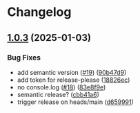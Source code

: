# Changelog

## [1.0.3](https://github.com/jezumbro/github-action-notion/compare/v1.0.2...v1.0.3) (2025-01-03)


### Bug Fixes

* add semantic version ([#19](https://github.com/jezumbro/github-action-notion/issues/19)) ([90b47d9](https://github.com/jezumbro/github-action-notion/commit/90b47d9c43b393e6e6e5a8ef934e30699a16808c))
* add token for release-please ([18826ec](https://github.com/jezumbro/github-action-notion/commit/18826ec111cb1b9266ff92685ad90fa98a6cac7f))
* no console.log ([#18](https://github.com/jezumbro/github-action-notion/issues/18)) ([83e8f9e](https://github.com/jezumbro/github-action-notion/commit/83e8f9e4948d24bed04270961fe04a6010d69b80))
* semantic release? ([cbb41a6](https://github.com/jezumbro/github-action-notion/commit/cbb41a651a0318697dfd10586b15ea4de9588393))
* trigger release on heads/main ([d659991](https://github.com/jezumbro/github-action-notion/commit/d6599917065ce200ec23d355e0bce2cf4156b66a))
